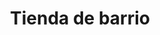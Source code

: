 ---
title: "Tienda de barrio"
url: /ciudad-satelite/tienda-de-barrio-avenida-escalona-y-aguero-3/
shop: comodidad
---